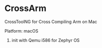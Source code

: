 # CrossArm
CrossToolNG for Cross Compiling Arm on Mac 

Platform: macOS

1. init with Qemu i586 for Zephyr OS
